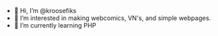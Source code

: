 - 👋 Hi, I’m @kroosefiks
- 👀 I’m interested in making webcomics, VN's, and simple webpages.
- 🌱 I’m currently learning PHP

